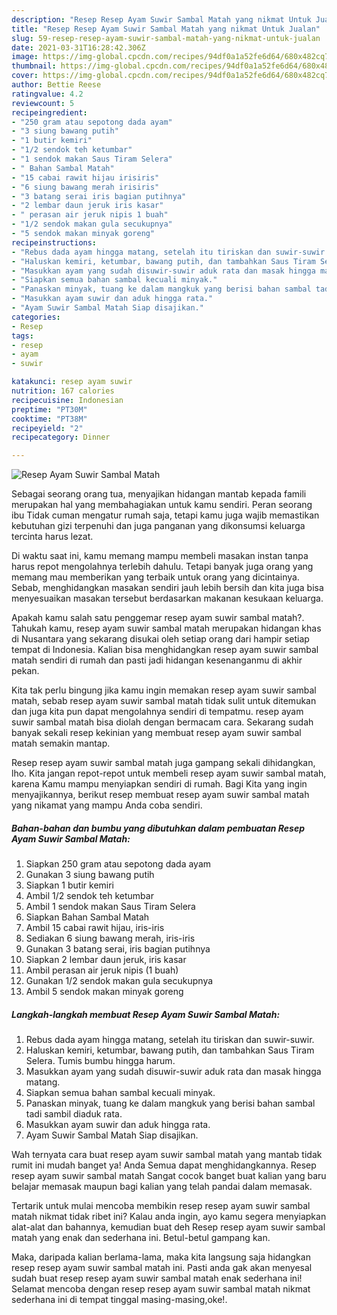 ```yaml
---
description: "Resep Resep Ayam Suwir Sambal Matah yang nikmat Untuk Jualan"
title: "Resep Resep Ayam Suwir Sambal Matah yang nikmat Untuk Jualan"
slug: 59-resep-resep-ayam-suwir-sambal-matah-yang-nikmat-untuk-jualan
date: 2021-03-31T16:28:42.306Z
image: https://img-global.cpcdn.com/recipes/94df0a1a52fe6d64/680x482cq70/resep-ayam-suwir-sambal-matah-foto-resep-utama.jpg
thumbnail: https://img-global.cpcdn.com/recipes/94df0a1a52fe6d64/680x482cq70/resep-ayam-suwir-sambal-matah-foto-resep-utama.jpg
cover: https://img-global.cpcdn.com/recipes/94df0a1a52fe6d64/680x482cq70/resep-ayam-suwir-sambal-matah-foto-resep-utama.jpg
author: Bettie Reese
ratingvalue: 4.2
reviewcount: 5
recipeingredient:
- "250 gram atau sepotong dada ayam"
- "3 siung bawang putih"
- "1 butir kemiri"
- "1/2 sendok teh ketumbar"
- "1 sendok makan Saus Tiram Selera"
- " Bahan Sambal Matah"
- "15 cabai rawit hijau irisiris"
- "6 siung bawang merah irisiris"
- "3 batang serai iris bagian putihnya"
- "2 lembar daun jeruk iris kasar"
- " perasan air jeruk nipis 1 buah"
- "1/2 sendok makan gula secukupnya"
- "5 sendok makan minyak goreng"
recipeinstructions:
- "Rebus dada ayam hingga matang, setelah itu tiriskan dan suwir-suwir."
- "Haluskan kemiri, ketumbar, bawang putih, dan tambahkan Saus Tiram Selera. Tumis bumbu hingga harum."
- "Masukkan ayam yang sudah disuwir-suwir aduk rata dan masak hingga matang."
- "Siapkan semua bahan sambal kecuali minyak."
- "Panaskan minyak, tuang ke dalam mangkuk yang berisi bahan sambal tadi sambil diaduk rata."
- "Masukkan ayam suwir dan aduk hingga rata."
- "Ayam Suwir Sambal Matah Siap disajikan."
categories:
- Resep
tags:
- resep
- ayam
- suwir

katakunci: resep ayam suwir 
nutrition: 167 calories
recipecuisine: Indonesian
preptime: "PT30M"
cooktime: "PT38M"
recipeyield: "2"
recipecategory: Dinner

---
```



![Resep Ayam Suwir Sambal Matah](https://img-global.cpcdn.com/recipes/94df0a1a52fe6d64/680x482cq70/resep-ayam-suwir-sambal-matah-foto-resep-utama.jpg)

Sebagai seorang orang tua, menyajikan hidangan mantab kepada famili merupakan hal yang membahagiakan untuk kamu sendiri. Peran seorang ibu Tidak cuman mengatur rumah saja, tetapi kamu juga wajib memastikan kebutuhan gizi terpenuhi dan juga panganan yang dikonsumsi keluarga tercinta harus lezat.

Di waktu  saat ini, kamu memang mampu membeli masakan instan tanpa harus repot mengolahnya terlebih dahulu. Tetapi banyak juga orang yang memang mau memberikan yang terbaik untuk orang yang dicintainya. Sebab, menghidangkan masakan sendiri jauh lebih bersih dan kita juga bisa menyesuaikan masakan tersebut berdasarkan makanan kesukaan keluarga. 



Apakah kamu salah satu penggemar resep ayam suwir sambal matah?. Tahukah kamu, resep ayam suwir sambal matah merupakan hidangan khas di Nusantara yang sekarang disukai oleh setiap orang dari hampir setiap tempat di Indonesia. Kalian bisa menghidangkan resep ayam suwir sambal matah sendiri di rumah dan pasti jadi hidangan kesenanganmu di akhir pekan.

Kita tak perlu bingung jika kamu ingin memakan resep ayam suwir sambal matah, sebab resep ayam suwir sambal matah tidak sulit untuk ditemukan dan juga kita pun dapat mengolahnya sendiri di tempatmu. resep ayam suwir sambal matah bisa diolah dengan bermacam cara. Sekarang sudah banyak sekali resep kekinian yang membuat resep ayam suwir sambal matah semakin mantap.

Resep resep ayam suwir sambal matah juga gampang sekali dihidangkan, lho. Kita jangan repot-repot untuk membeli resep ayam suwir sambal matah, karena Kamu mampu menyiapkan sendiri di rumah. Bagi Kita yang ingin menyajikannya, berikut resep membuat resep ayam suwir sambal matah yang nikamat yang mampu Anda coba sendiri.

<!--inarticleads1-->

##### Bahan-bahan dan bumbu yang dibutuhkan dalam pembuatan Resep Ayam Suwir Sambal Matah:

1. Siapkan 250 gram atau sepotong dada ayam
1. Gunakan 3 siung bawang putih
1. Siapkan 1 butir kemiri
1. Ambil 1/2 sendok teh ketumbar
1. Ambil 1 sendok makan Saus Tiram Selera
1. Siapkan  Bahan Sambal Matah
1. Ambil 15 cabai rawit hijau, iris-iris
1. Sediakan 6 siung bawang merah, iris-iris
1. Gunakan 3 batang serai, iris bagian putihnya
1. Siapkan 2 lembar daun jeruk, iris kasar
1. Ambil  perasan air jeruk nipis (1 buah)
1. Gunakan 1/2 sendok makan gula secukupnya
1. Ambil 5 sendok makan minyak goreng




<!--inarticleads2-->

##### Langkah-langkah membuat Resep Ayam Suwir Sambal Matah:

1. Rebus dada ayam hingga matang, setelah itu tiriskan dan suwir-suwir.
1. Haluskan kemiri, ketumbar, bawang putih, dan tambahkan Saus Tiram Selera. Tumis bumbu hingga harum.
1. Masukkan ayam yang sudah disuwir-suwir aduk rata dan masak hingga matang.
1. Siapkan semua bahan sambal kecuali minyak.
1. Panaskan minyak, tuang ke dalam mangkuk yang berisi bahan sambal tadi sambil diaduk rata.
1. Masukkan ayam suwir dan aduk hingga rata.
1. Ayam Suwir Sambal Matah Siap disajikan.




Wah ternyata cara buat resep ayam suwir sambal matah yang mantab tidak rumit ini mudah banget ya! Anda Semua dapat menghidangkannya. Resep resep ayam suwir sambal matah Sangat cocok banget buat kalian yang baru belajar memasak maupun bagi kalian yang telah pandai dalam memasak.

Tertarik untuk mulai mencoba membikin resep resep ayam suwir sambal matah nikmat tidak ribet ini? Kalau anda ingin, ayo kamu segera menyiapkan alat-alat dan bahannya, kemudian buat deh Resep resep ayam suwir sambal matah yang enak dan sederhana ini. Betul-betul gampang kan. 

Maka, daripada kalian berlama-lama, maka kita langsung saja hidangkan resep resep ayam suwir sambal matah ini. Pasti anda gak akan menyesal sudah buat resep resep ayam suwir sambal matah enak sederhana ini! Selamat mencoba dengan resep resep ayam suwir sambal matah nikmat sederhana ini di tempat tinggal masing-masing,oke!.

